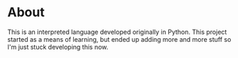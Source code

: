 # About

This is an interpreted language developed originally in Python.
This project started as a means of learning, but ended up adding more and more stuff so I'm just stuck developing this now.